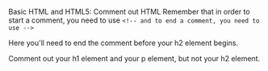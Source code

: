 Basic HTML and HTML5: Comment out HTML
Remember that in order to start a comment, you need to use `<!-- and to end a comment, you need to use -->`

Here you'll need to end the comment before your h2 element begins.


Comment out your h1 element and your p element, but not your h2 element.

```

```